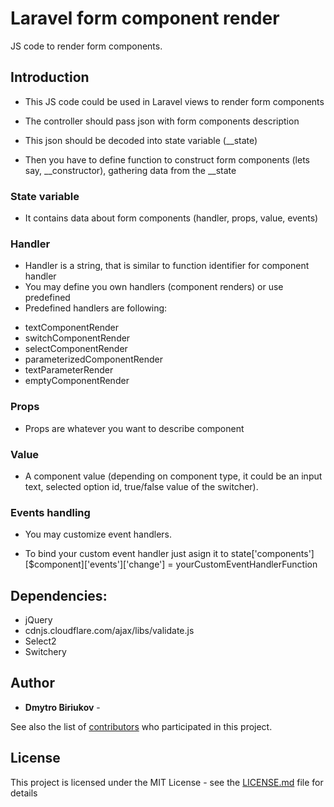 # Laravel form component render

JS code to render form components.

## Introduction

* This JS code could be used in Laravel views to render form components

* The controller should pass json with form components description 

* This json should be decoded into state variable (__state)

* Then you have to define function to construct form components (lets say, __constructor), gathering data from the __state

### State variable 

* It contains data about form components (handler, props, value, events)

### Handler

* Handler is a string, that is similar to function identifier for component handler  
* You may define you own handlers (component renders) or use predefined 
* Predefined handlers are following:
- textComponentRender
- switchComponentRender
- selectComponentRender
- parameterizedComponentRender
- textParameterRender
- emptyComponentRender

### Props

* Props are whatever you want to describe component

### Value

* A component value (depending on component type, it could be an input text, selected option id, true/false value of the switcher).

### Events handling

* You may customize event handlers.

* To bind your custom event handler just asign it to state['components'][$component]['events']['change'] = yourCustomEventHandlerFunction

## Dependencies:

* jQuery
* cdnjs.cloudflare.com/ajax/libs/validate.js
* Select2
* Switchery
    
## Author

* **Dmytro Biriukov** -

See also the list of [contributors](https://github.com/dmytro.biriukov/laravel-form-render/contributors) who participated in this project.

## License

This project is licensed under the MIT License - see the [LICENSE.md](LICENSE.md) file for details
